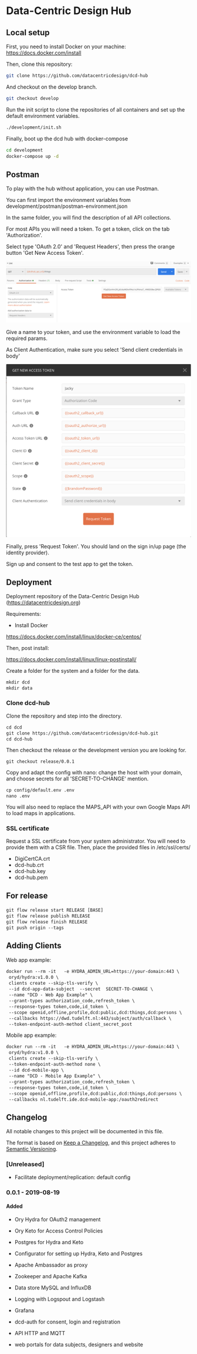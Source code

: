 # Data-Centric Design Hub

## Local setup

First, you need to install Docker on your machine: https://docs.docker.com/install

Then, clone this repository:

```bash
git clone https://github.com/datacentricdesign/dcd-hub
```

And checkout on the develop branch.

```bash
git checkout develop
```

Run the init script to clone the repositories of all containers and set up the default environment variables.

```bash
./development/init.sh
```

Finally, boot up the dcd hub with docker-compose

```bash
cd development
docker-compose up -d
```

## Postman

To play with the hub without application, you can use Postman.

You can first import the environment variables from development/postman/postman-environment.json

In the same folder, you will find the description of all API collections.

For most APIs you will need a token. To get a token, click on the tab 'Authorization'.

Select type 'OAuth 2.0' and 'Request Headers', then press the orange button 'Get New Access Token'.

![Example of Authorization with Thing List - Postman](development/docs/authorization.png)

Give a name to your token, and use the environment variable to load the required params.

As Client Authentication, make sure you select 'Send client credentials in body'

![Example setup for bearer token - Postman](development/docs/get-token.png)

Finally, press 'Request Token'. You should land on the sign in/up page (the identity provider).

Sign up and consent to the test app to get the token.

## Deployment

Deployment repository of the Data-Centric Design Hub (https://datacentricdesign.org)

Requirements:

* Install Docker

https://docs.docker.com/install/linux/docker-ce/centos/

Then, post install:

https://docs.docker.com/install/linux/linux-postinstall/

Create a folder for the system and a folder for the data.

```shell script
mkdir dcd
mkdir data
```

### Clone dcd-hub

Clone the repository and step into the directory.

```shell script
cd dcd
git clone https://github.com/datacentricdesign/dcd-hub.git
cd dcd-hub
```

Then checkout the release or the development version you are looking for.

```shell script
git checkout release/0.0.1
```

Copy and adapt the config with nano: change the host with your domain,
and choose secrets for all 'SECRET-TO-CHANGE' mention.

```shell script
cp config/default.env .env
nano .env
```

You will also need to replace the MAPS_API with your own Google Maps API to load
maps in applications.

### SSL certificate

Request a SSL certificate from your system administrator. You will need to 
 provide them with a CSR file. Then, place the provided files in /etc/ssl/certs/

- DigiCertCA.crt
- dcd-hub.crt
- dcd-hub.key
- dcd-hub.pem

## For release

```shell script
git flow release start RELEASE [BASE] 
git flow release publish RELEASE 
git flow release finish RELEASE 
git push origin --tags
```

## Adding Clients

Web app example:

```shell script
docker run --rm -it   -e HYDRA_ADMIN_URL=https://your-domain:443 \
 oryd/hydra:v1.0.0 \
 clients create --skip-tls-verify \
 --id dcd-app-data-subject  --secret  SECRET-TO-CHANGE \
 --name "DCD - Web App Example" \
 --grant-types authorization_code,refresh_token \
 --response-types token,code,id_token \
 --scope openid,offline,profile,dcd:public,dcd:things,dcd:persons \
 --callbacks https://dwd.tudelft.nl:443/subject/auth/callback \
 --token-endpoint-auth-method client_secret_post
```

Mobile app example:

```shell script
docker run --rm -it   -e HYDRA_ADMIN_URL=https://your-domain:443 \
 oryd/hydra:v1.0.0 \
 clients create --skip-tls-verify \
 --token-endpoint-auth-method none \  
 --id dcd-mobile-app \
 --name "DCD - Mobile App Example" \
 --grant-types authorization_code,refresh_token \
 --response-types token,code,id_token \
 --scope openid,offline,profile,dcd:public,dcd:things,dcd:persons \
 --callbacks nl.tudelft.ide.dcd-mobile-app:/oauth2redirect
```

## Changelog

All notable changes to this project will be documented in this file.

The format is based on [Keep a Changelog](https://keepachangelog.com/en/1.0.0/),
and this project adheres to [Semantic Versioning](https://semver.org/spec/v2.0.0.html).

### [Unreleased]

- Facilitate deployment/replication: default config

### 0.0.1 - 2019-08-19

#### Added

- Ory Hydra for OAuth2 management
- Ory Keto for Access Control Policies
- Postgres for Hydra and Keto
- Configurator for setting up Hydra, Keto and Postgres

- Apache Ambassador as proxy
- Zookeeper and Apache Kafka
- Data store MySQL and InfluxDB
- Logging with Logspout and Logstash
- Grafana

- dcd-auth for consent, login and registration
- API HTTP and MQTT
- web portals for data subjects, designers and website


